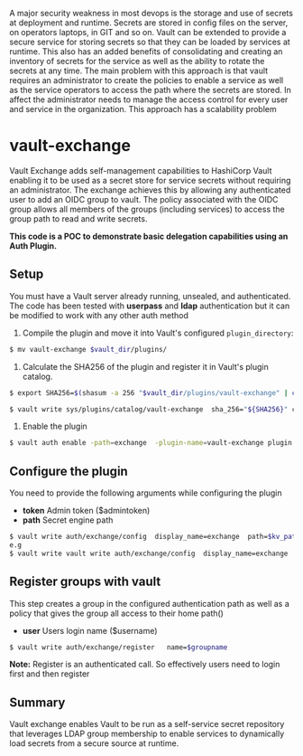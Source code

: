 A major security weakness in most devops is the storage and use of secrets at deployment and runtime. Secrets are stored in config files on the server, on operators laptops, in GIT and so on. Vault can be extended to provide a secure service for storing secrets so that they can be loaded by services at runtime. This also has an added benefits of consolidating and creating an inventory of secrets for the service as well as the ability to rotate the secrets at any time.
The main problem with this approach is that vault requires an administrator to create the policies to enable a service as well as the service operators to access the path where the secrets are stored. In affect the administrator needs to manage the access control for every user and service in the organization. This approach has a scalability problem


# vault-exchange
Vault Exchange adds self-management capabilities to HashiCorp Vault enabling it to be used as a secret store for service secrets without requiring an administrator. The exchange achieves this by allowing any authenticated user to add an OIDC group to vault. The policy associated with the OIDC group allows all members of the groups (including services) to access the group path to read and write secrets.

**This code is a POC to demonstrate basic delegation capabilities using an Auth Plugin.**

## Setup
You must have a Vault server already running, unsealed, and authenticated. The code has been tested with **userpass** and **ldap**      authentication but it can be modified to work with any other auth method

1. Compile the plugin and move it into Vault's configured `plugin_directory`:

  ```sh
  $ mv vault-exchange $vault_dir/plugins/
  ```

1. Calculate the SHA256 of the plugin and register it in Vault's plugin catalog.

  ```sh
  $ export SHA256=$(shasum -a 256 "$vault_dir/plugins/vault-exchange" | cut -d' ' -f1)

  $ vault write sys/plugins/catalog/vault-exchange  sha_256="${SHA256}" command="vault-exchange"
  ```

1. Enable the plugin

  ```sh
  $ vault auth enable -path=exchange  -plugin-name=vault-exchange plugin
  ```

## Configure the plugin 
You need to provide the following arguments while configuring the plugin
* **token** Admin token ($admintoken)
* **path** Secret engine path 

```sh
$ vault write auth/exchange/config  display_name=exchange  path=$kv_path token=$roottoken
e.g
$ vault write vault write auth/exchange/config  display_name=exchange  path=kv token=$roottoken 
```
## Register  groups with vault
This step creates a group in the configured authentication path as well as a policy that gives the group all access to their home path()
* **user** Users login name ($username)
```sh
$ vault write auth/exchange/register   name=$groupname
```
**Note:** Register is an authenticated call. So effectively users need to login first and then register

## Summary
Vault exchange enables Vault to be run as a self-service secret repository that leverages LDAP group membership to enable services to dynamically load secrets from a secure source at runtime.


